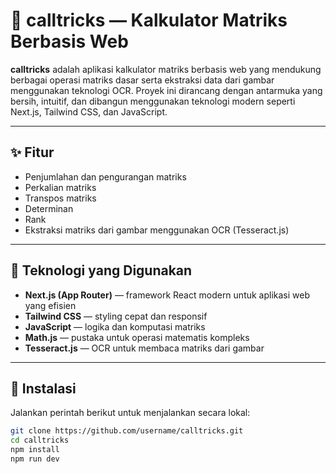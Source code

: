 # 🧮 calltricks — Kalkulator Matriks Berbasis Web

**calltricks** adalah aplikasi kalkulator matriks berbasis web yang mendukung berbagai operasi matriks dasar serta ekstraksi data dari gambar menggunakan teknologi OCR. Proyek ini dirancang dengan antarmuka yang bersih, intuitif, dan dibangun menggunakan teknologi modern seperti Next.js, Tailwind CSS, dan JavaScript.

---

## ✨ Fitur

- Penjumlahan dan pengurangan matriks
- Perkalian matriks
- Transpos matriks
- Determinan
- Rank
- Ekstraksi matriks dari gambar menggunakan OCR (Tesseract.js)

---

## 🧰 Teknologi yang Digunakan

- **Next.js (App Router)** — framework React modern untuk aplikasi web yang efisien
- **Tailwind CSS** — styling cepat dan responsif
- **JavaScript** — logika dan komputasi matriks
- **Math.js** — pustaka untuk operasi matematis kompleks
- **Tesseract.js** — OCR untuk membaca matriks dari gambar

---

## 🚀 Instalasi

Jalankan perintah berikut untuk menjalankan secara lokal:

```bash
git clone https://github.com/username/calltricks.git
cd calltricks
npm install
npm run dev
